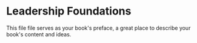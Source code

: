 # Leadership Foundations

This file file serves as your book's preface, a great place to describe your book's content and ideas.
